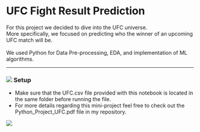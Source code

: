 # UFC Fight Result Prediction

For this project we decided to dive into the UFC universe. 
</br> More specifically, we focused on predicting who the winner of an upcoming UFC match will be.  
</br> We used Python for Data Pre-processing, EDA, and implementation of ML algorithms.

-------------

### ![](https://cdn1.iconfinder.com/data/icons/material-core/20/settings-24.png) Setup

* Make sure that the UFC.csv file provided with this notebook is located in the same folder before running the file.
* For more details regarding this mini-project feel free to check out the Python_Project_UFC.pdf file in my repository.

![](https://external-content.duckduckgo.com/iu/?u=http%3A%2F%2Fwww.logo-designer.co%2Fwp-content%2Fuploads%2F2015%2F07%2FUFC-logo-design-2015-brand-identity.png&f=1&nofb=1)
